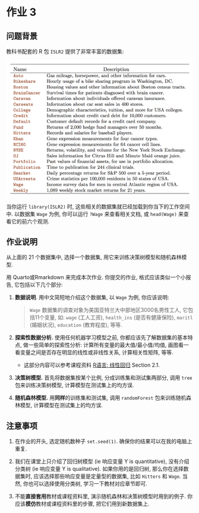 # 作业 3

## 问题背景

教科书配套的 R 包 `ISLR2` 提供了非常丰富的数据集:

![](datasets.png)

当你运行 `library(ISLR2)` 时, 这些相关的数据集就已经加载到你当下的工作空间中. 以数据集 `Wage` 为例,
你可以运行 `?Wage` 来查看相关文档,
或 `head(Wage)` 来查看它的前六个观测.

## 作业说明

从上面的 21 个数据集中, 选择一个数据集,
用它来训练决策树模型和随机森林模型.

用 Quarto或Rmarkdown 来完成本次作业.
你提交的作业, 格式应该类似一个小报告, 它包括以下几个部分:

1. **数据说明**. 用中文简短地介绍这个数据集,
以 `Wage` 为例, 你应该说明:

   > `Wage` 数据集的调查对象为美国亚特兰大中部地区3000名男性工人, 它包括11个变量, 如: `wage` (工人工资), `health_ins` (是否有健康保险), `maritl` (婚姻状况), `education` (教育程度), 等等.

2. **探索性数据分析.** 使用任何机器学习模型之前, 你都应该先了解数据集的基本特点, 做一些简单的探索性分析: 计算所有变量的最大值/最小值/均值, 画图看一看变量之间是否存在明显的线性或非线性关系, 计算相关性矩阵, 等等.

   - 这部分内容可以参考课程资料 [R语言: 线性回归](https://invest23.netlify.app/notes/lab-linear.html) Section 2.1.


3. **决策树模型.** 首先将数据集按某个比例, 分成训练集和测试集两部分, 调用 `tree` 包来训练决策树模型, 计算模型在测试集上的均方误.

4. **随机森林模型.** 用**同样**的训练集和测试集, 调用 `randomForest` 包来训练随机森林模型, 计算模型在测试集上的均方误.


## 注意事项

1. 在作业的开头, 选定随机数种子 `set.seed(1)`. 确保你的结果可以在我的电脑上重复.

1. 我们在课堂上只介绍了回归树模型 (ie 响应变量 Y is quantitative), 没有介绍分类树 (ie 响应变量 Y is qualitative).
如果你用的是回归树,
那么你在选择数据集时, 应该选择那些响应变量是定量型的数据集, 比如 `Hitters` 和 `Wage`. 当然, 你也可以选择使用分类树, 学习一下教材对应章节即可.

1. 不能**直接套用**教材或课程资料里, 演示随机森林和决策树模型时用到的例子. 你应该**模仿**教材或课程资料里的步骤, 把它们用到新数据集上.











